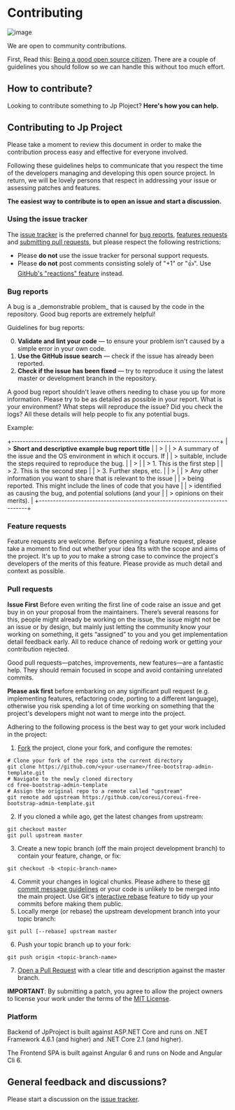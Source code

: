 Contributing
============

![image](https://github.com/brunohbrito/JP-Project/blob/master/docs/images/logo.png?raw=true)

We are open to community contributions.

First, Read this: [Being a good open source
citizen](https://hackernoon.com/being-a-good-open-source-citizen-9060d0ab9732).
There are a couple of guidelines you should follow so we can handle this
without too much effort.

How to contribute?
------------------

Looking to contribute something to Jp Ploject? **Here's how you can
help.**

Contributing to Jp Project
--------------------------

Please take a moment to review this document in order to make the
contribution process easy and effective for everyone involved.

Following these guidelines helps to communicate that you respect the
time of the developers managing and developing this open source project.
In return, we will be lovely persons that respect in addressing your
issue or assessing patches and features.

**The easiest way to contribute is to open an issue and start a
discussion.**

### Using the issue tracker

The [issue tracker](https://github.com/brunohbrito/JP-Project/issues) is
the preferred channel for [bug reports](\#bug-reports), [features
requests](\#feature-requests) and [submitting pull
requests](\#pull-requests), but please respect the following
restrictions:

-   Please **do not** use the issue tracker for personal support
    requests.
-   Please **do not** post comments consisting solely of "+1" or
    ":thumbsup:". Use [GitHub's "reactions"
    feature](https://github.com/blog/2119-add-reactions-to-pull-requests-issues-and-comments)
    instead.

### Bug reports

A bug is a \_demonstrable problem\_ that is caused by the code in the
repository. Good bug reports are extremely helpful!

Guidelines for bug reports:

0.  **Validate and lint your code** &mdash; to ensure your problem isn't
    caused by a simple error in your own code.
1.  **Use the GitHub issue search** &mdash; check if the issue has
    already been reported.
2.  **Check if the issue has been fixed** &mdash; try to reproduce it
    using the latest master or development branch in the repository.

A good bug report shouldn't leave others needing to chase you up for
more information. Please try to be as detailed as possible in your
report. What is your environment? What steps will reproduce the issue?
Did you check the logs? All these details will help people to fix any
potential bugs.

Example:

+--------------------------------------------------------------------------+
| > **Short and descriptive example bug report title**                     |
| >                                                                        |
| > A summary of the issue and the OS environment in which it occurs. If   |
| > suitable, include the steps required to reproduce the bug.             |
| >                                                                        |
| > 1.  This is the first step                                             |
| > 2.  This is the second step                                            |
| > 3.  Further steps, etc.                                                |
| >                                                                        |
| > Any other information you want to share that is relevant to the issue  |
| > being reported. This might include the lines of code that you have     |
| > identified as causing the bug, and potential solutions (and your       |
| > opinions on their merits).                                             |
+--------------------------------------------------------------------------+

### Feature requests

Feature requests are welcome. Before opening a feature request, please
take a moment to find out whether your idea fits with the scope and aims
of the project. It's up to *you* to make a strong case to convince the
project's developers of the merits of this feature. Please provide as
much detail and context as possible.

### Pull requests

**Issue First** Before even writing the first line of code raise an
issue and get buy in on your proposal from the maintainers. There’s
several reasons for this, people might already be working on the issue,
the issue might not be an issue or by design, but mainly just letting
the community know your working on something, it gets “assigned” to you
and you get implementation detail feedback early. All to reduce chance
of redoing work or getting your contribution rejected.

Good pull requests—patches, improvements, new features—are a fantastic
help. They should remain focused in scope and avoid containing unrelated
commits.

**Please ask first** before embarking on any significant pull request
(e.g. implementing features, refactoring code, porting to a different
language), otherwise you risk spending a lot of time working on
something that the project's developers might not want to merge into the
project.

Adhering to the following process is the best way to get your work
included in the project:

1.  [Fork](https://help.github.com/fork-a-repo/) the project, clone your
    fork, and configure the remotes:

``` {.sourceCode .}
# Clone your fork of the repo into the current directory
git clone https://github.com/<your-username>/free-bootstrap-admin-template.git
# Navigate to the newly cloned directory
cd free-bootstrap-admin-template
# Assign the original repo to a remote called "upstream"
git remote add upstream https://github.com/coreui/coreui-free-bootstrap-admin-template.git
```

2.  If you cloned a while ago, get the latest changes from upstream:

``` {.sourceCode .}
git checkout master
git pull upstream master
```

3.  Create a new topic branch (off the main project development branch)
    to contain your feature, change, or fix:

``` {.sourceCode .}
git checkout -b <topic-branch-name>
```

4.  Commit your changes in logical chunks. Please adhere to these [git
    commit message
    guidelines](http://tbaggery.com/2008/04/19/a-note-about-git-commit-messages.html)
    or your code is unlikely to be merged into the main project. Use
    Git's [interactive
    rebase](https://help.github.com/articles/interactive-rebase) feature
    to tidy up your commits before making them public.
5.  Locally merge (or rebase) the upstream development branch into your
    topic branch:

``` {.sourceCode .}
git pull [--rebase] upstream master
```

6.  Push your topic branch up to your fork:

``` {.sourceCode .}
git push origin <topic-branch-name>
```

7.  [Open a Pull
    Request](https://help.github.com/articles/using-pull-requests/) with
    a clear title and description against the master branch.

**IMPORTANT**: By submitting a patch, you agree to allow the project
owners to license your work under the terms of the [MIT
License](https://github.com/brunohbrito/JP-Project/blob/master/LICENSE).

### Platform

Backend of JpProject is built against ASP.NET Core and runs on .NET
Framework 4.6.1 (and higher) and .NET Core 2.1 (and higher).

The Frontend SPA is built against Angular 6 and runs on Node and Angular
Cli 6.

General feedback and discussions?
---------------------------------

Please start a discussion on the [issue
tracker](https://github.com/brunohbrito/JP-Project/issues).

